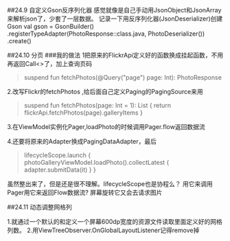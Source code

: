 ##24.9 自定义Gson反序列化器
感觉就像是自己手动用JsonObject和JsonArray来解析json了，少套了一层数据。
记录一下用反序列化器(JsonDeserializer)创建Gson
val gson = GsonBuilder()
           .registerTypeAdapter(PhotoResponse::class.java, PhotoDeserializer())
           .create()

##24.10 分页
###我的做法
1把原来的FlickrApi定义好的函数换成挂起函数，不用再返回Call<>了，加上查询页码
> suspend fun fetchPhotos(@Query("page") page: Int): PhotoResponse

2.改写Flickr的fetchPhotos ,给后面自己定义Paging的PagingSource来用
>suspend fun fetchPhotos(page: Int = 1): List<GalleryItem> {
        return flickrApi.fetchPhotos(page).galleryItems
    }
	
3.在ViewModel实例化Pager,loadPhoto的时候调用Pager.flow返回数据流

4.还要将原来的Adapter换成PagingDataAdapter，最后
> lifecycleScope.launch {
            photoGalleryViewModel.loadPhoto().collectLatest {
                adapter.submitData(it)
            }
        }
		
虽然整出来了，但是还是很不理解。lifecycleScope也是协程么？
用它来调用Pager用它来返回Flow数据流?
屏幕旋转它又会去请求图片
	

##24.11  动态调整网格列

1.就通过一个默认的和定义一个屏幕600dp宽度的资源文件读取里面定义好的网格列数。
2.用ViewTreeObserver.OnGlobalLayoutListener记得remove掉






